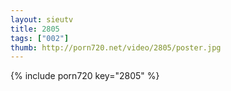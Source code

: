 ```yaml
--- 
layout: sieutv
title: 2805
tags: ["002"]
thumb: http://porn720.net/video/2805/poster.jpg
---
```

{% include porn720 key="2805" %} 
